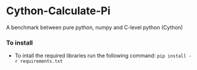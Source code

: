 # Cython-Calculate-Pi

A benchmark between pure python, numpy and C-level python (Cython)


### To install

- To intall the required libraries run the following command: `pip install -r requirements.txt`
